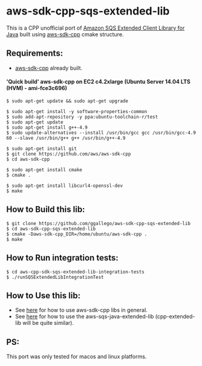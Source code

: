 # aws-sdk-cpp-sqs-extended-lib

This is a CPP unofficial port of [Amazon SQS Extended Client Library for Java](https://github.com/ggallego/amazon-sqs-java-extended-client-lib) built using [aws-sdk-cpp](https://github.com/aws/aws-sdk-cpp) cmake structure.

## Requirements:
* [aws-sdk-cpp](https://github.com/aws/aws-sdk-cpp) already built.

#### 'Quick build' aws-sdk-cpp on EC2 c4.2xlarge (Ubuntu Server 14.04 LTS (HVM) - ami-fce3c696) 
```
$ sudo apt-get update && sudo apt-get upgrade

$ sudo apt-get install -y software-properties-common
$ sudo add-apt-repository -y ppa:ubuntu-toolchain-r/test
$ sudo apt-get update
$ sudo apt-get install g++-4.9
$ sudo update-alternatives --install /usr/bin/gcc gcc /usr/bin/gcc-4.9 60 --slave /usr/bin/g++ g++ /usr/bin/g++-4.9

$ sudo apt-get install git
$ git clone https://github.com/aws/aws-sdk-cpp
$ cd aws-sdk-cpp

$ sudo apt-get install cmake
$ cmake .

$ sudo apt-get install libcurl4-openssl-dev
$ make
```

## How to Build this lib:
```
$ git clone https://github.com/ggallego/aws-sdk-cpp-sqs-extended-lib
$ cd aws-sdk-cpp-sqs-extended-lib
$ cmake -Daws-sdk-cpp_DIR=/home/ubuntu/aws-sdk-cpp .
$ make
```

## How to Run integration tests:
```
$ cd aws-cpp-sdk-sqs-extended-lib-integration-tests
$ ./runSQSExtendedLibIntegrationTest
```

## How to Use this lib:
* See [here](https://aws.amazon.com/pt/blogs/developer/using-cmake-exports-with-the-aws-sdk-for-c/) for how to use aws-sdk-cpp libs in general.
* See [here](http://docs.aws.amazon.com/AWSSimpleQueueService/latest/SQSDeveloperGuide/s3-messages.html) for how to use the aws-sqs-java-extended-lib (cpp-extended-lib will be quite similar).

## PS:
This port was only tested for macos and linux platforms.
